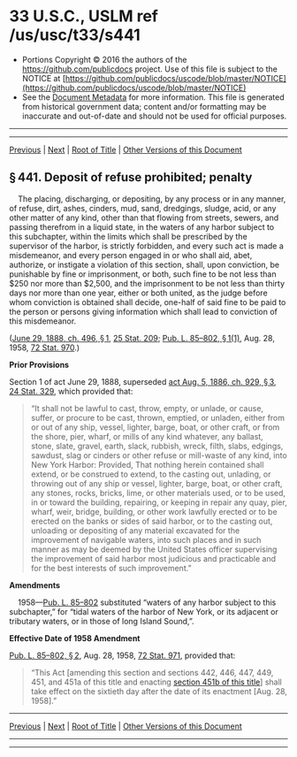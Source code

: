 ---
---

# 33 U.S.C., USLM ref /us/usc/t33/s441

* Portions Copyright © 2016 the authors of the https://github.com/publicdocs project.
  Use of this file is subject to the NOTICE at [https://github.com/publicdocs/uscode/blob/master/NOTICE](https://github.com/publicdocs/uscode/blob/master/NOTICE)
* See the [Document Metadata](././../../../../..//README.md) for more information.
  This file is generated from historical government data; content and/or formatting may be inaccurate and out-of-date and should not be used for official purposes.

----------
----------

[Previous](./../../../../..//us/usc/t33/ch9/schIII/m__us_usc_t33_ch9_schIII.md) | [Next](./../../../../..//us/usc/t33/ch9/schIII/m__us_usc_t33_s442.md) | [Root of Title](./../../../../../) | [Other Versions of this Document](https://publicdocs.github.io/go/links?ns=uslm&ref=%2Fus%2Fusc%2Ft33%2Fs441)

## § 441. Deposit of refuse prohibited; penalty

    The placing, discharging, or depositing, by any process or in any manner, of refuse, dirt, ashes, cinders, mud, sand, dredgings, sludge, acid, or any other matter of any kind, other than that flowing from streets, sewers, and passing therefrom in a liquid state, in the waters of any harbor subject to this subchapter, within the limits which shall be prescribed by the supervisor of the harbor, is strictly forbidden, and every such act is made a misdemeanor, and every person engaged in or who shall aid, abet, authorize, or instigate a violation of this section, shall, upon conviction, be punishable by fine or imprisonment, or both, such fine to be not less than $250 nor more than $2,500, and the imprisonment to be not less than thirty days nor more than one year, either or both united, as the judge before whom conviction is obtained shall decide, one-half of said fine to be paid to the person or persons giving information which shall lead to conviction of this misdemeanor.

([June 29, 1888, ch. 496, § 1][/us/act/1888-06-29/ch496/s1], [25 Stat. 209][/us/stat/25/209]; [Pub. L. 85–802, § 1(1)][/us/pl/85/802/s1/1], Aug. 28, 1958, [72 Stat. 970][/us/stat/72/970].)

 __Prior Provisions__ 

Section 1 of act June 29, 1888, superseded [act Aug. 5, 1886, ch. 929, § 3][/us/act/1886-08-05/ch929/s3], [24 Stat. 329][/us/stat/24/329], which provided that: 

> “It shall not be lawful to cast, throw, empty, or unlade, or cause, suffer, or procure to be cast, thrown, emptied, or unladen, either from or out of any ship, vessel, lighter, barge, boat, or other craft, or from the shore, pier, wharf, or mills of any kind whatever, any ballast, stone, slate, gravel, earth, slack, rubbish, wreck, filth, slabs, edgings, sawdust, slag or cinders or other refuse or mill-waste of any kind, into New York Harbor: Provided, That nothing herein contained shall extend, or be construed to extend, to the casting out, unlading, or throwing out of any ship or vessel, lighter, barge, boat, or other craft, any stones, rocks, bricks, lime, or other materials used, or to be used, in or toward the building, repairing, or keeping in repair any quay, pier, wharf, weir, bridge, building, or other work lawfully erected or to be erected on the banks or sides of said harbor, or to the casting out, unloading or depositing of any material excavated for the improvement of navigable waters, into such places and in such manner as may be deemed by the United States officer supervising the improvement of said harbor most judicious and practicable and for the best interests of such improvement.”

 __Amendments__ 

    1958—[Pub. L. 85–802][/us/pl/85/802] substituted “waters of any harbor subject to this subchapter,” for “tidal waters of the harbor of New York, or its adjacent or tributary waters, or in those of long Island Sound,”.

 __Effective Date of 1958 Amendment__ 

[Pub. L. 85–802, § 2][/us/pl/85/802/s2], Aug. 28, 1958, [72 Stat. 971][/us/stat/72/971], provided that: 

> “This Act \[amending this section and sections 442, 446, 447, 449, 451, and 451a of this title and enacting [section 451b of this title][/us/usc/t33/s451b]\] shall take effect on the sixtieth day after the date of its enactment \[Aug. 28, 1958\].”

----------

[Previous](./../../../../..//us/usc/t33/ch9/schIII/m__us_usc_t33_ch9_schIII.md) | [Next](./../../../../..//us/usc/t33/ch9/schIII/m__us_usc_t33_s442.md) | [Root of Title](./../../../../../) | [Other Versions of this Document](https://publicdocs.github.io/go/links?ns=uslm&ref=%2Fus%2Fusc%2Ft33%2Fs441)

----------
----------

[/us/act/1888-06-29/ch496/s1]: https://publicdocs.github.io/go/links?ns=uslm&ref=%2Fus%2Fact%2F1888-06-29%2Fch496%2Fs1
[/us/stat/25/209]: https://publicdocs.github.io/go/links?ns=uslm&ref=%2Fus%2Fstat%2F25%2F209
[/us/pl/85/802/s1/1]: https://publicdocs.github.io/go/links?ns=uslm&ref=%2Fus%2Fpl%2F85%2F802%2Fs1%2F1
[/us/stat/72/970]: https://publicdocs.github.io/go/links?ns=uslm&ref=%2Fus%2Fstat%2F72%2F970
[/us/act/1886-08-05/ch929/s3]: https://publicdocs.github.io/go/links?ns=uslm&ref=%2Fus%2Fact%2F1886-08-05%2Fch929%2Fs3
[/us/stat/24/329]: https://publicdocs.github.io/go/links?ns=uslm&ref=%2Fus%2Fstat%2F24%2F329
[/us/pl/85/802]: https://publicdocs.github.io/go/links?ns=uslm&ref=%2Fus%2Fpl%2F85%2F802
[/us/pl/85/802/s2]: https://publicdocs.github.io/go/links?ns=uslm&ref=%2Fus%2Fpl%2F85%2F802%2Fs2
[/us/stat/72/971]: https://publicdocs.github.io/go/links?ns=uslm&ref=%2Fus%2Fstat%2F72%2F971
[/us/usc/t33/s451b]: https://publicdocs.github.io/go/links?ns=uslm&ref=%2Fus%2Fusc%2Ft33%2Fs451b


